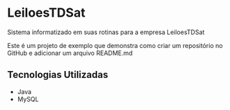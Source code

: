 # LeiloesTDSat
Sistema informatizado em suas rotinas para a empresa LeiloesTDSat 

Este é um projeto de exemplo que demonstra como criar um repositório no GitHub e adicionar um arquivo README.md

## Tecnologias Utilizadas

- Java
- MySQL

